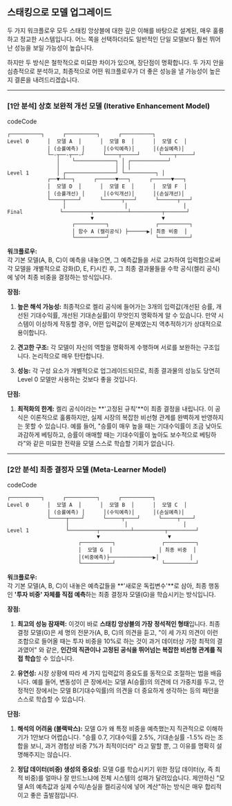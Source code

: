 
## 스태킹으로 모델 업그레이드

두 가지 워크플로우 모두 스태킹 앙상블에 대한 깊은 이해를 바탕으로 설계된, 매우 훌륭하고 정교한 시스템입니다. 어느 쪽을 선택하더라도 일반적인 단일 모델보다 훨씬 뛰어난 성능을 보일 가능성이 높습니다.

하지만 두 방식은 철학적으로 미묘한 차이가 있으며, 장단점이 명확합니다. 두 가지 안을 심층적으로 분석하고, 최종적으로 어떤 워크플로우가 더 좋은 성능을 낼 가능성이 높은지 결론을 내려드리겠습니다.

---

### **[1안 분석] 상호 보완적 개선 모델 (Iterative Enhancement Model)**

codeCode

```
┌──────────┐      ┌──────────┐      ┌──────────┐
Level 0      │  모델 A  │      │  모델 B  │      │  모델 C  │
             │ (승률예측) │      │(수익예측)│      │(손실예측)│
             └─-┬──-┬──-┘      └────┬─────┘      └────┬─────┘
                │    └─────────────┐ │ ┌────────────┘
                │                  │ │ │
Level 1         │ ┌────────────────┘ └──────────┐ │
             ┌──▼─┴──┐      ┌──────▼───┐      ┌──────▼───┐
             │  모델 D  │      │  모델 E  │      │  모델 F  │
             │ (승률개선) │      │(수익개선)│      │(손실개선)│
             └────┬────┘      └──────┬───┘      └──────┬───┘
                  │                   │                  │
Final            └─────────┬───────────┴──────────┬───────┘
                           ▼                      ▼
                     ┌──────────┐               ┌──────────┐
                     │ 함수 A (켈리공식) ├──────▶│ 최종 비중  │
                     └──────────┘               └──────────┘
```

**워크플로우:**  
각 기본 모델(A, B, C)이 예측을 내놓으면, 그 예측값들을 서로 교차하여 입력함으로써 각 모델을 개별적으로 강화(D, E, F)시킨 후, 그 최종 결과물들을 수학 공식(켈리 공식)에 넣어 최종 비중을 결정하는 방식입니다.

**장점:**

1. **높은 해석 가능성:** 최종적으로 켈리 공식에 들어가는 3개의 입력값(개선된 승률, 개선된 기대수익률, 개선된 기대손실률)이 무엇인지 명확하게 알 수 있습니다. 만약 시스템이 이상하게 작동할 경우, 어떤 입력값이 문제였는지 역추적하기가 상대적으로 용이합니다.
    
2. **견고한 구조:** 각 모델이 자신의 역할을 명확하게 수행하며 서로를 보완하는 구조입니다. 논리적으로 매우 탄탄합니다.
    
3. **성능:** 각 구성 요소가 개별적으로 업그레이드되므로, 최종 결과물의 성능도 당연히 Level 0 모델만 사용하는 것보다 좋을 것입니다.
    

**단점:**

1. **최적화의 한계:** 켈리 공식이라는 **'고정된 규칙'**이 최종 결정을 내립니다. 이 공식은 이론적으로 훌륭하지만, 실제 시장의 복잡한 비선형 관계를 완벽하게 반영하지는 못할 수 있습니다. 예를 들어, "승률이 매우 높을 때는 기대수익률이 조금 낮아도 과감하게 베팅하고, 승률이 애매할 때는 기대수익률이 높아도 보수적으로 베팅하라"와 같은 미묘한 전략을 모델 스스로 학습할 기회가 없습니다.
    

---

### **[2안 분석] 최종 결정자 모델 (Meta-Learner Model)**

codeCode

```
┌──────────┐      ┌──────────┐      ┌──────────┐
Level 0      │  모델 A  │      │  모델 B  │      │  모델 C  │
             │ (승률예측) │      │(수익예측)│      │(손실예측)│
             └─────┬────┘      └─────┬────┘      └─────┬────┘
                   │                  │                  │
Level 1            └─────────┬──────────┴──────────┬─────────┘
                             ▼                      ▼
                       ┌──────────┐               ┌──────────┐
                       │  모델 G  │               │ 최종 비중  │
                       │(비중예측)├──────────────▶│          │
                       └──────────┘               └──────────┘
```

**워크플로우:**  
각 기본 모델(A, B, C)이 내놓은 예측값들을 **'새로운 독립변수'**로 삼아, 최종 행동인 **'투자 비중' 자체를 직접 예측**하는 최종 결정자 모델(G)을 학습시키는 방식입니다.

**장점:**

1. **최고의 성능 잠재력:** 이것이 바로 **스태킹 앙상블의 가장 정석적인 형태**입니다. 최종 결정 모델(G)은 세 명의 전문가(A, B, C)의 의견을 듣고, "이 세 가지 의견이 이런 조합으로 들어올 때는 투자 비중을 10%로 하는 것이 과거 데이터상 가장 최적의 결과였어" 와 같은, **인간의 직관이나 고정된 공식을 뛰어넘는 복잡한 비선형 관계를 직접 학습**할 수 있습니다.
    
2. **유연성:** 시장 상황에 따라 세 가지 입력값의 중요도를 동적으로 조절하는 법을 배웁니다. 예를 들어, 변동성이 큰 장에서는 모델 A(승률)의 의견에 더 가중치를 두고, 안정적인 장에서는 모델 B(기대수익률)의 의견을 더 중요하게 생각하는 등의 패턴을 스스로 학습할 수 있습니다.
    

**단점:**

1. **해석의 어려움 (블랙박스):** 모델 G가 왜 특정 비중을 예측했는지 직관적으로 이해하기가 1안보다 어렵습니다. "승률 0.7, 기대수익률 2.5%, 기대손실률 -1.5% 라는 조합을 보니, 과거 경험상 비중 7%가 최적이더라" 라고 말할 뿐, 그 이유를 명확히 설명해주지는 않습니다.
    
2. **정답 데이터(비중) 생성의 중요성:** 모델 G를 학습시키기 위한 정답 데이터(y, 즉 최적 비중)를 얼마나 잘 만드느냐에 전체 시스템의 성패가 달려있습니다. 제안하신 "모델 A의 예측값과 실제 수익/손실을 켈리공식에 넣어 계산"하는 방식은 매우 합리적이고 좋은 출발점입니다.





